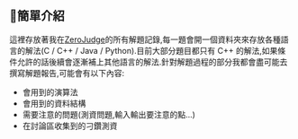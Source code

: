 ## 📃簡單介紹

這裡存放著我在[ZeroJudge](https://zerojudge.tw)的所有解題記錄,每一題會開一個資料夾來存放各種語言的解法(C / C++ / Java / Python).目前大部分題目都只有 C++ 的解法,如果條件允許的話後續會逐漸補上其他語言的解法.針對解題過程的部分我都會盡可能去撰寫解題報告,可能會有以下內容:
- 會用到的演算法
- 會用到的資料結構
- 需要注意的問題(測資問題,輸入輸出要注意的點...)
- 在討論區收集到的刁鑽測資

<!--

## 🔗ZeroJudge各題庫鏈接
- [基礎題庫](https://zerojudge.tw/Problems?tabid=BASIC#tab00)
- [競賽題庫](https://zerojudge.tw/Problems?tabid=CONTEST#tab01)
- [IOI/APCS題庫](https://zerojudge.tw/Problems?tabid=TOI#tab02)
- [UVA題庫](https://zerojudge.tw/Problems?tabid=UVA#tab03)
- [原創/不分類題庫](https://zerojudge.tw/Problems?tabid=ORIGINAL#tab04)


## 📋目錄(CTRL+F)

<!-- |題號|[題目名稱](題目鏈接)|題庫|[Click Here👈](解題報告鏈接)|演算法/資料結構的使用| -->
<!-- ||[]()||[]()|| -->
<!--
| # | Title | Class | Solution | Algorithm |
| - | ----- | ----- |----------| --------- |
| ❌ | ❌ | **基礎題庫** | ❌ | ❌ |
|a001|[哈嘍](https://zerojudge.tw/ShowProblem?problemid=a001)|基礎題庫| [C](https://github.com/CalvinWan0101/ZeroJudge/blob/main/Basic/a001_%E5%93%88%E5%9B%89/a001.c) [C++](https://github.com/CalvinWan0101/ZeroJudge/blob/main/Basic/a001_%E5%93%88%E5%9B%89/a001.cpp) [Java](https://github.com/CalvinWan0101/ZeroJudge/blob/main/Basic/a001_%E5%93%88%E5%9B%89/a001.java) [Python](https://github.com/CalvinWan0101/ZeroJudge/blob/main/Basic/a001_%E5%93%88%E5%9B%89/a001.py)| 輸出輸入 |
|a002|[簡易加法](https://zerojudge.tw/ShowProblem?problemid=a002)|基礎題庫|[C](https://github.com/CalvinWan0101/ZeroJudge/blob/main/Basic/a002_%E7%B0%A1%E6%98%93%E5%8A%A0%E6%B3%95/a002.c) [C++](https://github.com/CalvinWan0101/ZeroJudge/blob/main/Basic/a002_%E7%B0%A1%E6%98%93%E5%8A%A0%E6%B3%95/a002.cpp) [Java](https://github.com/CalvinWan0101/ZeroJudge/blob/main/Basic/a002_%E7%B0%A1%E6%98%93%E5%8A%A0%E6%B3%95/a002.java)| 數學 |
|a003|[兩光法師](https://zerojudge.tw/ShowProblem?problemid=a003)|基礎題庫|[C++](https://github.com/CalvinWan0101/ZeroJudge/blob/main/Basic/a003_%E5%85%A9%E5%85%89%E6%B3%95%E5%B8%AB%E5%8D%A0%E5%8D%9C%E8%A1%93/a003.cpp)|條件判斷|
|a004|[文文的求婚](https://zerojudge.tw/ShowProblem?problemid=a004)|基礎題庫|[C++](https://github.com/CalvinWan0101/ZeroJudge/blob/main/Basic/a004_%E6%96%87%E6%96%87%E7%9A%84%E6%B1%82%E5%A9%9A/a004.cpp)| 條件判斷 |
|a005|[Eva的回家作業](https://zerojudge.tw/ShowProblem?problemid=a005)|基礎題庫|[C++](https://github.com/CalvinWan0101/ZeroJudge/blob/main/Basic/a005_Eva%E7%9A%84%E5%9B%9E%E5%AE%B6%E4%BD%9C%E6%A5%AD/a005.cpp)| 數學 |
|a006|[一元二次方程式](https://zerojudge.tw/ShowProblem?problemid=a006)|基礎題庫|[C++](https://github.com/CalvinWan0101/ZeroJudge/blob/main/Basic/a006_%E4%B8%80%E5%85%83%E4%BA%8C%E6%AC%A1%E6%96%B9%E7%A8%8B%E5%BC%8F/a006.cpp)| 數學 |
|a009|[解碼器](https://zerojudge.tw/ShowProblem?problemid=a009)|基礎題庫|[C](https://github.com/CalvinWan0101/ZeroJudge/blob/main/Basic/a009_%E8%A7%A3%E7%A2%BC%E5%99%A8/a009.c) [C++](https://github.com/CalvinWan0101/ZeroJudge/blob/main/Basic/a009_%E8%A7%A3%E7%A2%BC%E5%99%A8/a009.cpp)| 字串處理 |
|a010|[因數分解](https://zerojudge.tw/ShowProblem?problemid=a010)|基礎題庫|[C++](https://github.com/CalvinWan0101/ZeroJudge/blob/main/Basic/a010_%E5%9B%A0%E6%95%B8%E5%88%86%E8%A7%A3/a010.cpp)| 迴圈 |
|a013|[羅馬數字](https://zerojudge.tw/ShowProblem?problemid=a013)|基礎題庫|[C++](https://github.com/CalvinWan0101/ZeroJudge/blob/main/Basic/a013_%E7%BE%85%E9%A6%AC%E6%95%B8%E5%AD%97/a013.cpp)| 字串處理 |
|a015|[矩陣的翻轉](https://zerojudge.tw/ShowProblem?problemid=a015)|基礎題庫|[C++](https://github.com/CalvinWan0101/ZeroJudge/blob/main/Basic/a015_%E7%9F%A9%E9%99%A3%E7%9A%84%E5%8F%8D%E8%BD%89/a015.cpp)| 陣列 |
|a020|[身份證檢驗](https://zerojudge.tw/ShowProblem?problemid=a020)|基礎題庫|[C++](https://github.com/CalvinWan0101/ZeroJudge/blob/main/Basic/a020_%E8%BA%AB%E4%BB%BD%E8%AD%89%E9%A9%97%E7%AE%97/a020.cpp)|字串處理|
|a022|[迴文](https://zerojudge.tw/ShowProblem?problemid=a022)|基礎題庫|[C++](https://github.com/CalvinWan0101/ZeroJudge/blob/main/Basic/a022_%E8%BF%B4%E6%96%87/a022.cpp)|字串處理|
|a024|[最大公因數(GCD)](https://zerojudge.tw/ShowProblem?problemid=a024)|基礎題庫|[C++](https://github.com/CalvinWan0101/ZeroJudge/blob/main/Basic/a024_%E6%9C%80%E5%A4%A7%E5%85%AC%E5%9B%A0%E6%95%B8(GCD)/a024.cpp)|數學|
|a034|[二進位制轉換](https://zerojudge.tw/ShowProblem?problemid=a034)|基礎題庫|[C++](https://github.com/CalvinWan0101/ZeroJudge/blob/main/Basic/a034_%E4%BA%8C%E9%80%B2%E4%BD%8D%E5%88%B6%E8%BD%89%E6%8F%9B/a034.cpp)|數學|
| ❌ | ❌ | **競賽題庫** | ❌ | ❌ |
|a621|[Powers of Two](https://zerojudge.tw/ShowProblem?problemid=a621)|競賽題庫|[C++](https://github.com/CalvinWan0101/ZeroJudge/blob/main/Contest/a621_1.Powers_of_Two/a621.cpp)|數學|
|a623|[Combination](https://zerojudge.tw/ShowProblem?problemid=a623)|競賽題庫|[C++](https://github.com/CalvinWan0101/ZeroJudge/blob/main/Contest/a623_3.Combination/a623.cpp)|數學|
|b186|[97七區資訊學科1(改編)](https://zerojudge.tw/ShowProblem?problemid=b186)|競賽題庫|[C++](https://github.com/CalvinWan0101/ZeroJudge/blob/main/Contest/b186_97%E4%B8%83%E5%8D%80%E8%B3%87%E8%A8%8A%E5%AD%B8%E7%A7%911(%E6%94%B9%E7%B7%A8)/b186.cpp)|數學|
|f423|[高雄市109年資訊競賽國中組第一題](https://zerojudge.tw/ShowProblem?problemid=f423)|競賽題庫|[C++](https://github.com/CalvinWan0101/ZeroJudge/blob/main/Contest/f423_%E9%AB%98%E9%9B%84%E5%B8%82109%E5%B9%B4%E8%B3%87%E8%A8%8A%E7%AB%B6%E8%B3%BD%E5%9C%8B%E4%B8%AD%E7%B5%84%E7%AC%AC%E4%B8%80%E9%A1%8C/f423.cpp)|迴圈|
|f424|[高雄市109年資訊競賽國中組第二題](https://zerojudge.tw/ShowProblem?problemid=f424)|競賽題庫|[C++](https://github.com/CalvinWan0101/ZeroJudge/blob/main/Contest/f424_%E9%AB%98%E9%9B%84%E5%B8%82109%E5%B9%B4%E8%B3%87%E8%A8%8A%E7%AB%B6%E8%B3%BD%E5%9C%8B%E4%B8%AD%E7%B5%84%E7%AC%AC%E4%BA%8C%E9%A1%8C/f424.cpp)|DP|
|f425|[高雄市109年資訊競賽國中組第三題](https://zerojudge.tw/ShowProblem?problemid=f425)|競賽題庫|[C++](https://github.com/CalvinWan0101/ZeroJudge/blob/main/Contest/f425_%E9%AB%98%E9%9B%84%E5%B8%82109%E5%B9%B4%E8%B3%87%E8%A8%8A%E7%AB%B6%E8%B3%BD%E5%9C%8B%E4%B8%AD%E7%B5%84%E7%AC%AC%E4%B8%89%E9%A1%8C/f425.cpp)|數學|
|f426|[高雄市109年資訊競賽國中組第四題](https://zerojudge.tw/ShowProblem?problemid=f426)|競賽題庫|[C++](https://github.com/CalvinWan0101/ZeroJudge/blob/main/Contest/f426_%E9%AB%98%E9%9B%84%E5%B8%82109%E5%B9%B4%E8%B3%87%E8%A8%8A%E7%AB%B6%E8%B3%BD%E5%9C%8B%E4%B8%AD%E7%B5%84%E7%AC%AC%E5%9B%9B%E9%A1%8C/f426.cpp)|質數表|
|f427|[高雄市109年資訊競賽國中組第五題](https://zerojudge.tw/ShowProblem?problemid=f427)|競賽題庫|[C++](https://github.com/CalvinWan0101/ZeroJudge/blob/main/Contest/f427_%E9%AB%98%E9%9B%84%E5%B8%82109%E5%B9%B4%E8%B3%87%E8%A8%8A%E7%AB%B6%E8%B3%BD%E5%9C%8B%E4%B8%AD%E7%B5%84%E7%AC%AC%E4%BA%94%E9%A1%8C/f427.cpp)|字串處理|
|f429|[高雄市109年資訊競賽國中組第七題](https://zerojudge.tw/ShowProblem?problemid=f429)|競賽題庫|[C++](https://github.com/CalvinWan0101/ZeroJudge/blob/main/Contest/f429_%E9%AB%98%E9%9B%84%E5%B8%82109%E5%B9%B4%E8%B3%87%E8%A8%8A%E7%AB%B6%E8%B3%BD%E5%9C%8B%E4%B8%AD%E7%B5%84%E7%AC%AC%E4%B8%83%E9%A1%8C/f429.cpp)|字串處理|
| ❌ | ❌ | **IOI/APCS題庫** | ❌ | ❌ |
|b964|[Q1成績指標](https://zerojudge.tw/ShowProblem?problemid=b964)|IOI/APCS題庫|[C++](https://github.com/CalvinWan0101/ZeroJudge/blob/main/IOI-APCS/b964_Q1%E6%88%90%E7%B8%BE%E6%8C%87%E6%A8%99/b964.cpp)|條件判斷|
| ❌ | ❌ | **UVA題庫** | ❌ | ❌ |
|d190|[11462 Age Sort](https://zerojudge.tw/ShowProblem?problemid=d190)|UVA題庫|[C++](https://github.com/CalvinWan0101/ZeroJudge/blob/main/UVA/d190_11462_Age_Sort/d190.cpp)|Bucket Sort| 
| ❌ | ❌ | **原創/不分類題庫** | ❌ | ❌ |
|a273|[小朋友下樓梯](https://zerojudge.tw/ShowProblem?problemid=a273)|原創/不分類題庫|[C++](https://github.com/CalvinWan0101/ZeroJudge/blob/main/Orginal/a273_%E5%B0%8F%E6%9C%8B%E5%8F%8B%E4%B8%8B%E6%A8%93%E6%A2%AF/a273.cpp)|條件判斷|
|b968|[K_I_S_S_I_N_G](https://zerojudge.tw/ShowProblem?problemid=b968)|原創/不分類題庫|[C++](https://github.com/CalvinWan0101/ZeroJudge/blob/main/Orginal/b968_K_I_S_S_I_N_G/b968.cpp)|字串處理|
|c676|[大家來出題(1.簡易加法)](https://zerojudge.tw/ShowProblem?problemid=c676)|原創/不分類題庫|[C++](https://github.com/CalvinWan0101/ZeroJudge/blob/main/Orginal/c676_%E5%A4%A7%E5%AE%B6%E4%BE%86%E5%87%BA%E9%A1%8C(1.%E7%B0%A1%E6%98%93%E5%8A%A0%E6%B3%95)/c676.cpp)|創意題|
|d046|[文文採西瓜](https://zerojudge.tw/ShowProblem?problemid=d046)|原創/不分類題庫|[C++](https://github.com/CalvinWan0101/ZeroJudge/blob/main/Orginal/d046_%E6%96%87%E6%96%87%E6%8E%A1%E8%A5%BF%E7%93%9C/d046.cpp)|條件判斷|
|d533|[複數比大小](https://zerojudge.tw/ShowProblem?problemid=d533)|原創/不分類題庫|[C++](https://github.com/CalvinWan0101/ZeroJudge/blob/main/Orginal/d533_%E8%A4%87%E6%95%B8%E6%AF%94%E5%A4%A7%E5%B0%8F/d533.cpp)|數學|
|d579|[兩條線](https://zerojudge.tw/ShowProblem?problemid=d579)|原創/不分類題庫|[C++](https://github.com/CalvinWan0101/ZeroJudge/blob/main/Orginal/d579_%E5%85%A9%E6%A2%9D%E7%B7%9A/d579.cpp)|位數|
|d635|[幸運777luck](https://zerojudge.tw/ShowProblem?problemid=d635)|原創/不分類題庫|[C++](https://github.com/CalvinWan0101/ZeroJudge/blob/main/Orginal/d635_%E5%B9%B8%E9%81%8B777luck/d635.cpp)|進制轉換|
|e466|[邏輯問題(一)](https://zerojudge.tw/ShowProblem?problemid=e466)|原創/不分類題庫|[C++](https://github.com/CalvinWan0101/ZeroJudge/blob/main/Orginal/e466_%E9%82%8F%E8%BC%AF%E5%95%8F%E9%A1%8C(%E4%B8%80)/e466.cpp)|創意題|
|f266|[Hello_Echo(Part1)](https://zerojudge.tw/ShowProblem?problemid=f266)|原創/不分類題庫|[C++](https://github.com/CalvinWan0101/ZeroJudge/blob/main/Orginal/f266_Hello_Echo(Part1)/f266.cpp)|迴圈|
|f669|[FJCU_109_Winter_Day1_Lab4字串反轉](https://zerojudge.tw/ShowProblem?problemid=f669)|原創/不分類題庫|[C++](https://github.com/CalvinWan0101/ZeroJudge/blob/main/Orginal/f669_FJCU_109_Winter_Day1_Lab4%E5%AD%97%E4%B8%B2%E5%8F%8D%E8%BD%89/f669.cpp)|字串處理|

-->
